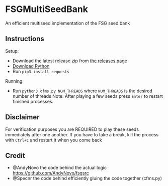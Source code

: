 # FSGMultiSeedBank

An efficient multiseed implementation of the FSG seed bank

## Instructions

Setup:
- Download the latest release zip from [the releases page](https://github.com/Specnr/FSGMultiSeedBank/releases)
- [Download Python](https://www.python.org/downloads/)
- Run `pip3 install requests`

Running: 
- Run `python3 cfms.py NUM_THREADS` where `NUM_THREADS` is the desired number of threads
Note: After playing a few seeds press `Enter` to restart finished processes.

## Disclaimer
For verification purposes you are REQUIRED to play these seeds immediately after one another. If you have to take a break, kill the process with `Ctrl+C` and restart it
when you come back


## Credit
- @AndyNovo the code behind the actual logic https://github.com/AndyNovo/fsgsrc
- @Specnr the code behind efficiently gluing the code together (cfms.py)

